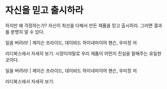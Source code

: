 # 자신을 믿고 출시하라
하지만 왜 걱정하는가? 자신이 최선을 다해서 만든 제품을 믿고 출시하라. 그러면 결과를 분명히 알 수 있다.

일을 버려라! | 제이슨 프라이드, 데이비드 하이네마이어 핸슨, 우미정 저

리디북스에서 자세히 보기:
시장이야말로 우리 제품이 어떤지 진실을 말해주는 유일한 곳이다.

일을 버려라! | 제이슨 프라이드, 데이비드 하이네마이어 핸슨, 우미정 저

리디북스에서 자세히 보기: